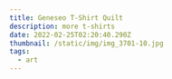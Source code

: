 ```yaml
---
title: Geneseo T-Shirt Quilt
description: more t-shirts
date: 2022-02-25T02:20:40.290Z
thumbnail: /static/img/img_3701-10.jpg
tags:
  - art
---
```

